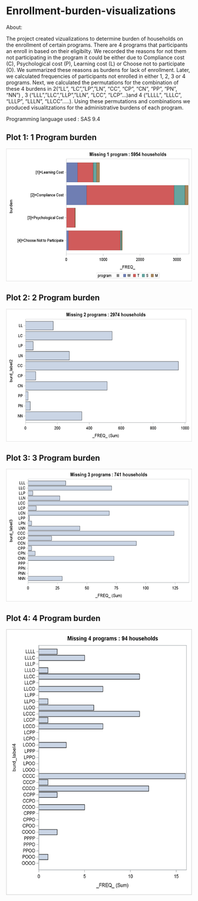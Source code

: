 # Enrollment-burden-visualizations
About:

The project created vizualizations to determine burden of households on the enrollment of certain programs. There are 4 programs that participants an enroll in based on their eligibilty. We recorded the reasons for not them not participating in the program it could be either due to Compliance cost (C), Psychological cost (P), Learning cost (L) or Choose not to participate (O). We summarized these reasons as burdens for lack of enrollment. Later, we calculated frequencies of participants not enrolled in either 1, 2, 3 or 4 programs. Next, we calculated the permutations for the combination of these 4 burdens in 2(“LL”, “LC”,”LP”,”LN”, “CC”, “CP”, “CN”, “PP”, “PN”, “NN”) , 3  (“LLL”,”LLC”,”LLP”,”LLN”, “LCC”, “LCP”…)and 4  (“LLLL”, “LLLC”, “LLLP”, “LLLN”, “LLCC”…..). Using these permutations and combinations we produced visualitzations for the administrative burdens of each program.

Programming language used : SAS 9.4

## Plot 1: 1 Program burden
![Alt Text](Plot1.png)


## Plot 2: 2 Program burden
![Alt Text](Plot2.png)

## Plot 3: 3 Program burden
![Alt Text](Plot3.png)

## Plot 4: 4 Program burden
![Alt Text](Plot4.png)
